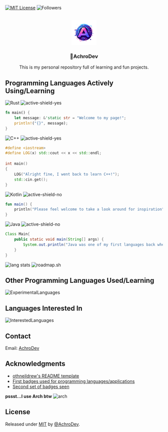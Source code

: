 <!-- Improved compatibility of back to top link: See: https://github.com/othneildrew/Best-README-Template/pull/73 -->

<a name="readme-top"></a>

<!-- PROJECT SHIELDS -->

[![MIT License][license-shield]][license-url]
![Followers][followers-shield]

<!-- PROJECT LOGO -->
<br />
<div align="center">
  <a href="https://github.com/AchroDev/AchroDev">
    <img src="images/logo.png" alt="Logo" width="80" height="80">
  </a>

<h3 align="center">👋AchroDev</h3>

  <p align="center">
    This is my personal repository full of learning and fun projects.
    <br />
  </p>
</div>

<!-- USAGE EXAMPLES -->

## Programming Languages Actively Using/Learning

![Rust][rust-shield] ![active-shield-yes]

```Rust
fn main() {
    let message: &'static str = "Welcome to my page!";
    println!("{}", message);
}
```

![C++][c++-shield] ![active-shield-yes]

```C++
#define <iostream>
#define LOG(x) std::cout << x << std::endl;

int main()
{
    LOG("Alright fine, I went back to learn C++!");
    std::cin.get();
}
```

![Kotlin][kotlin-shield] ![active-shield-no]

```Kotlin
fun main() {
    println("Please feel welcome to take a look around for inspiration")
}
```

![Java][java-shield] ![active-shield-no]

```Java
Class Main{
    public static void main(String[] args) {
        System.out.println("Java was one of my first languages back when OSRS and RSPSs were huge");
    }
}
```

![lang stats][lang-stats-link] ![roadmap.sh][roadmap-sh]

## Other Programming Languages Used/Learning

![ExperimentalLanguages][exp-lang]

## Languages Interested In

![InterestedLanguages][int-lang]

<!-- CONTACT -->

## Contact

Email: [AchroDev][email]

<!-- ACKNOWLEDGMENTS -->

## Acknowledgments

- [othneildrew's README template][readme-template]
- [First badges used for programming languages/applications][badges1]
- [Second set of badges seen][badges2]

**pssst...I use Arch btw** ![arch][arch-shield]

## License

Released under [MIT](/LICENSE) by [@AchroDev](https://github.com/AchroDev).

<!-- MARKDOWN LINKS & IMAGES -->
<!-- https://www.markdownguide.org/basic-syntax/#reference-style-links -->

[license-shield]: https://img.shields.io/github/license/AchroDev/AchroDev.svg?style=for-the-badge
[license-url]: https://github.com/AchroDev/AchroDev/blob/master/LICENSE.txt
[badges1]: https://dev.to/envoy_/150-badges-for-github-pnk
[badges2]: https://skillicons.dev/
[email]: mailto:achrodev@proton.me
[rust-shield]: https://img.shields.io/badge/Rust-000000?style=for-the-badge&logo=rust&logoColor=white
[kotlin-shield]: https://img.shields.io/badge/Kotlin-0095D5?&style=for-the-badge&logo=kotlin&logoColor=white
[java-shield]: https://img.shields.io/badge/Java-ED8B00?style=for-the-badge&logo=openjdk&logoColor=white
[c++-shield]: https://img.shields.io/badge/c++-%2300599C.svg?style=for-the-badge&logo=c%2B%2B&logoColor=white
[python-shield]: https://img.shields.io/badge/Python-3776AB?style=for-the-badge&logo=python&logoColor=white
[followers-shield]: https://img.shields.io/github/followers/AchroDev.svg?style=social&label=Follow&maxAge=2592000
[lang-stats-link]: https://github-readme-stats.vercel.app/api/top-langs/?username=AchroDev&theme=blue-green
[active-shield-yes]: https://img.shields.io/badge/Active-Yes-2ea44f
[active-shield-no]: https://img.shields.io/badge/Active-No-red
[readme-template]: https://github.com/othneildrew/Best-README-Template
[roadmap-sh]: https://roadmap.sh/card/tall/6657e841b998f3b3c7da5bd1?variant=dark&roadmaps=rust%2Clinux%2Candroid%2Ccpp
[arch-shield]: https://skillicons.dev/icons?i=arch
[exp-lang]: https://skillicons.dev/icons?i=cs,go,js,php,python,ruby,pwsh,bash
[int-lang]: https://skillicons.dev/icons?i=haskell,lua,spring,scala
